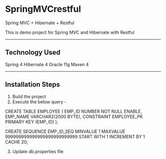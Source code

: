 # SpringMVCrestful
Spring MVC + Hibernate + Restful

This is demo project for Spring MVC and Hibernate with Restful

-----------------------
Technology Used 
-----------------------
Spring 4
Hibernate 4
Oracle 11g
Maven 4

-----------------------
Installation Steps
-----------------------
1. Build the project
2. Execute the below query -

CREATE TABLE EMPLOYEE
   (	EMP_ID NUMBER NOT NULL ENABLE, 
	EMP_NAME VARCHAR2(2000 BYTE), 
	 CONSTRAINT EMPLOYEE_PK PRIMARY KEY (EMP_ID)
   );

CREATE SEQUENCE EMP_ID_SEQ
  MINVALUE 1
  MAXVALUE 999999999999999999999999999
  START WITH 1
  INCREMENT BY 1
  CACHE 20;
  
3. Update db.properties file

